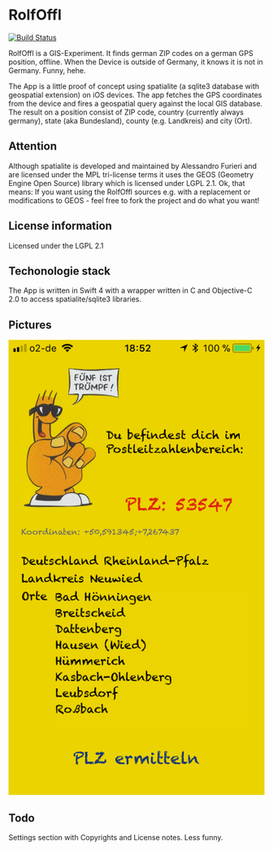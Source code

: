 # RolfOffl

[![Build Status](https://travis-ci.org/jobrunner/rolfoffl.svg?branch=master)](https://travis-ci.org/jobrunner/rolfoffl)

RolfOffl is a GIS-Experiment. It finds german ZIP codes on a german GPS position, offline. When the Device is outside of Germany, it knows it is not in Germany. Funny, hehe.

The App is a little proof of concept using spatialite (a sqlite3 database with geospatial extension) on iOS devices. 
The app fetches the GPS coordinates from the device and fires a geospatial query against the local GIS database. 
The result on a position consist of ZIP code, country (currently always germany), state (aka Bundesland), county (e.g. Landkreis) and city (Ort).

## Attention
Although spatialite is developed and maintained by Alessandro Furieri and are licensed under the MPL tri-license terms it uses the GEOS (Geometry Engine Open Source) library which is licensed under LGPL 2.1. Ok, that means: If you want using the RolfOffl sources e.g. with a replacement or modifications to GEOS - feel free to fork the project and do what you want!

## License information
Licensed under the LGPL 2.1

## Techonologie stack
The App is written in Swift 4 with a wrapper written in C and Objective-C 2.0 to access spatialite/sqlite3 libraries.

## Pictures
![ScreenShot](screenshot.png)

## Todo
Settings section with Copyrights and License notes. Less funny.
